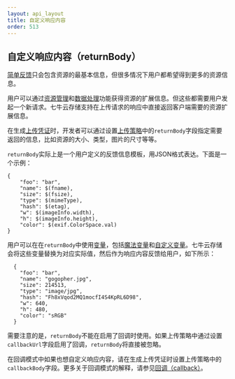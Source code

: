 ```yaml
---
layout: api_layout
title: 自定义响应内容
order: 513
---
```

<a name="return-body"></a>
## 自定义响应内容（returnBody）

[简单反馈](simple-response.html)只会包含资源的最基本信息，但很多情况下用户都希望得到更多的资源信息。

用户可以通过[资源管理](/api/overview/rs/index.html)和[数据处理](/api/overview/fop/index.html)功能获得资源的扩展信息。但这些都需要用户发起一个新请求。七牛云存储支持在上传请求的响应中直接返回客户端需要的资源扩展信息。

在生成[上传凭证](/api/reference/security/upload-token.html)时，开发者可以通过设置[上传策略](/api/reference/security/put-policy.html)中的`returnBody`字段指定需要返回的信息，比如资源的大小、类型，图片的尺寸等等。

`returnBody`实际上是一个用户定义的反馈信息模板，用JSON格式表达。下面是一个示例：

```
{
    "foo": "bar",
    "name": $(fname),
    "size": $(fsize),
    "type": $(mimeType),
    "hash": $(etag),
    "w": $(imageInfo.width),
    "h": $(imageInfo.height),
    "color": $(exif.ColorSpace.val)
}
```

用户可以在在`returnBody`中使用[变量](vars.html)，包括[魔法变量](vars.html#magicvar)和[自定义变量](vars.html#xvar)。七牛云存储会将这些变量替换为对应实际值，然后作为响应内容反馈给用户，如下所示：

```
  {
    "foo": "bar",
    "name": "gogopher.jpg",
    "size": 214513,
    "type": "image/jpg",
    "hash": "Fh8xVqod2MQ1mocfI4S4KpRL6D98",
    "w": 640,
    "h": 480,
    "color": "sRGB"
  }
```

需要注意的是，`returnBody`不能在启用了回调时使用。如果上传策略中通过设置`callbackUrl`字段启用了回调，`returnBody`将直接被忽略。

在回调模式中如果也想自定义响应内容，请在生成上传凭证时设置上传策略中的`callbackBody`字段。更多关于回调模式的解释，请参见[回调（callback）](callback.html)。
